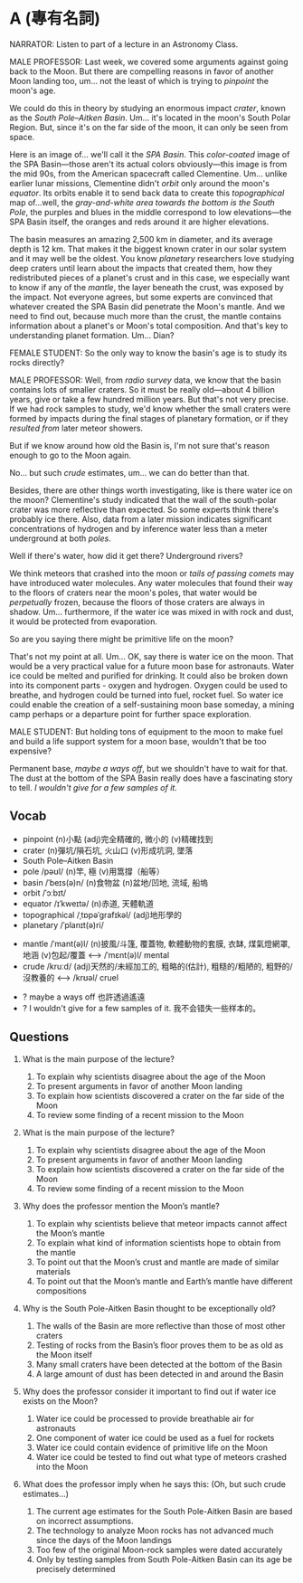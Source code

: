 # A (專有名詞)

NARRATOR: Listen to part of a lecture in an Astronomy Class.

MALE PROFESSOR: Last week, we covered some arguments against going back to the Moon. But there are compelling reasons in favor of another Moon landing too, um... not the least of which is trying to *pinpoint* the moon's age.

We could do this in theory by studying an enormous impact *crater*, known as the *South Pole–Aitken Basin*. Um... it's located in the moon's South Polar Region. But, since it's on the far side of the moon, it can only be seen from space.

Here is an image of… we'll call it the *SPA Basin*. This *color-coated* image of the SPA Basin—those aren't its actual colors obviously—this image is from the mid 90s, from the American spacecraft called Clementine. Um... unlike earlier lunar missions, Clementine didn't *orbit* only around the moon's *equator*. Its orbits enable it to send back data to create this *topographical* map of…well, the *gray-and-white area towards the bottom is the South Pole*, the purples and blues in the middle correspond to low elevations—the SPA Basin itself, the oranges and reds around it are higher elevations.

The basin measures an amazing 2,500 km in diameter, and its average depth is 12 km. That makes it the biggest known crater in our solar system and it may well be the oldest. You know *planetary* researchers love studying deep craters until learn about the impacts that created them, how they redistributed pieces of a planet's crust and in this case, we especially want to know if any of the *mantle*, the layer beneath the crust, was exposed by the impact. Not everyone agrees, but some experts are convinced that whatever created the SPA Basin did penetrate the Moon's mantle. And we need to find out, because much more than the crust, the mantle contains information about a planet's or Moon's total composition. And that's key to understanding planet formation. Um... Dian?

FEMALE STUDENT: So the only way to know the basin's age is to study its rocks directly?

MALE PROFESSOR: Well, from *radio survey* data, we know that the basin contains lots of smaller craters. So it must be really old—about 4 billion years, give or take a few hundred million years. But that's not very precise. If we had rock samples to study, we'd know whether the small craters were formed by impacts during the final stages of planetary formation, or if they *resulted from* later meteor showers.

But if we know around how old the Basin is, I'm not sure that's reason enough to go to the Moon again.

No... but such *crude* estimates, um... we can do better than that.

Besides, there are other things worth investigating, like is there water ice on the moon? Clementine's study indicated that the wall of the south-polar crater was more reflective than expected. So some experts think there's probably ice there. Also, data from a later mission indicates significant concentrations of hydrogen and by inference water less than a meter underground at both *poles*.

Well if there's water, how did it get there? Underground rivers?

We think meteors that crashed into the moon or *tails of passing comets* may have introduced water molecules. Any water molecules that found their way to the floors of craters near the moon's poles, that water would be *perpetually* frozen, because the floors of those craters are always in shadow. Um... furthermore, if the water ice was mixed in with rock and dust, it would be protected from evaporation.

So are you saying there might be primitive life on the moon?

That's not my point at all. Um... OK, say there is water ice on the moon. That would be a very practical value for a future moon base for astronauts. Water ice could be melted and purified for drinking. It could also be broken down into its component parts - oxygen and hydrogen. Oxygen could be used to breathe, and hydrogen could be turned into fuel, rocket fuel. So water ice could enable the creation of a self-sustaining moon base someday, a mining camp perhaps or a departure point for further space exploration.

MALE STUDENT: But holding tons of equipment to the moon to make fuel and build a life support system for a moon base, wouldn't that be too expensive?

Permanent base, *maybe a ways off*, but we shouldn't have to wait for that. The dust at the bottom of the SPA Basin really does have a fascinating story to tell. *I wouldn't give for a few samples of it.*

## Vocab
- pinpoint (n)小點 (adj)完全精確的, 微小的 (v)精確找到
- crater (n)彈坑/隕石坑, 火山口 (v)形成坑洞, 墜落
- South Pole–Aitken Basin
- pole /pəʊl/ (n)竿, 極 (v)用篙撐（船等） 
- basin /ˈbeɪs(ə)n/ (n)食物盆 (n)盆地/凹地, 流域, 船塢
- orbit /ˈɔːbɪt/
- equator /ɪˈkweɪtə/  (n)赤道, 天體軌道
- topographical /ˌtɒpəˈɡrafɪkəl/  (adj)地形學的
- planetary /ˈplanɪt(ə)ri/ 
+ mantle /ˈmant(ə)l/  (n)披風/斗篷, 覆蓋物, 軟體動物的套膜, 衣缽, 煤氣燈網罩, 地涵 (v)包起/覆蓋 <--> /ˈmɛnt(ə)l/ mental
+ crude /kruːd/ (adj)天然的/未經加工的, 粗略的(估計), 粗糙的/粗陋的, 粗野的/沒教養的 <--> /krʊəl/ cruel
- ? maybe a ways off 也許透過遙遠
- ? I wouldn't give for a few samples of it. 我不会错失一些样本的。

## Questions
1. What is the main purpose of the lecture? 
	1. To explain why scientists disagree about the age of the Moon
	1. To present arguments in favor of another Moon landing
	1. To explain how scientists discovered a crater on the far side of the Moon
	1. To review some finding of a recent mission to the Moon

2. What is the main purpose of the lecture? 
	1. To explain why scientists disagree about the age of the Moon
	1. To present arguments in favor of another Moon landing
	1. To explain how scientists discovered a crater on the far side of the Moon
	1. To review some finding of a recent mission to the Moon

3. Why does the professor mention the Moon’s mantle? 
	1. To explain why scientists believe that meteor impacts cannot affect the Moon’s mantle
	1. To explain what kind of information scientists hope to obtain from the mantle
	1. To point out that the Moon’s crust and mantle are made of similar materials
	1. To point out that the Moon’s mantle and Earth’s mantle have different compositions

4. Why is the South Pole-Aitken Basin thought to be exceptionally old? 
	1. The walls of the Basin are more reflective than those of most other craters
	1. Testing of rocks from the Basin’s floor proves them to be as old as the Moon itself
	1. Many small craters have been detected at the bottom of the Basin
	1. A large amount of dust has been detected in and around the Basin

5. Why does the professor consider it important to find out if water ice exists on the Moon? 
	1. Water ice could be processed to provide breathable air for astronauts
	1. One component of water ice could be used as a fuel for rockets
	1. Water ice could contain evidence of primitive life on the Moon
	1. Water ice could be tested to find out what type of meteors crashed into the Moon

6. What does the professor imply when he says this: (Oh, but such crude estimates…)
	1. The current age estimates for the South Pole-Aitken Basin are based on incorrect assumptions.
	1. The technology to analyze Moon rocks has not advanced much since the days of the Moon landings
	1. Too few of the original Moon-rock samples were dated accurately
	1. Only by testing samples from South Pole-Aitken Basin can its age be precisely determined